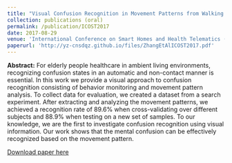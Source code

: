 ```yaml
---
title: "Visual Confusion Recognition in Movement Patterns from Walking Path and Motion Energy"
collection: publications (oral)
permalink: /publication/ICOST2017
date: 2017-08-29
venue: 'International Conference on Smart Homes and Health Telematics (ICOST)'
paperurl: 'http://yz-cnsdqz.github.io/files/ZhangEtAlICOST2017.pdf'
---
```

__Abstract:__ 
For elderly people healthcare in ambient living environments, recognizing confusion states in an automatic and non-contact manner is essential. In this work we provide a visual approach to confusion recognition consisting of behavior monitoring and movement pattern analysis. To collect data for evaluation, we created a dataset from a search experiment. After extracting and analyzing the movement patterns, we achieved a recognition rate of 89.6% when cross-validating over different subjects and 88.9% when testing on a new set of samples. To our knowledge, we are the first to investigate confusion recognition using visual information. Our work shows that the mental confusion can be effectively recognized based on the movement pattern.

[Download paper here](http://yz-cnsdqz.github.io/files/ZhangEtAlICOST2017.pdf)

